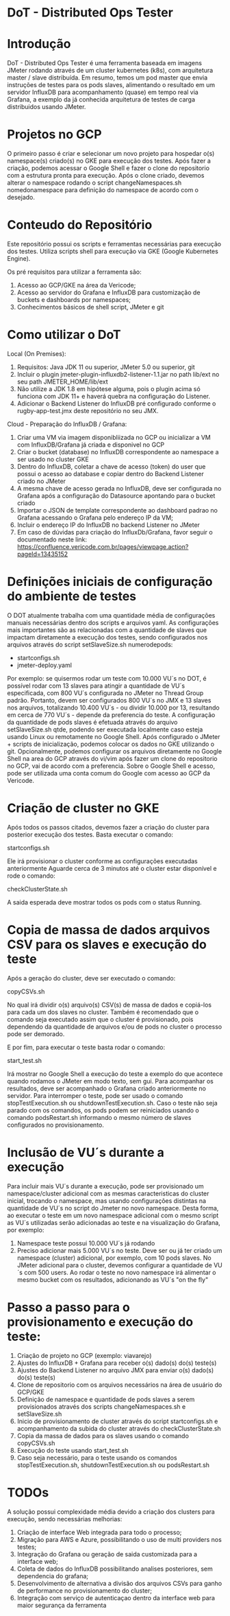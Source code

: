 # DoT - Distributed Ops Tester

# Introdução

DoT - Distributed Ops Tester é uma ferramenta baseada em imagens JMeter rodando através de um cluster kubernetes (k8s), com arquitetura
master / slave distribuída.
Em resumo, temos um pod master que envia instruções de testes para os pods slaves, alimentando o resultado em um servidor InfluxDB para 
acompanhamento (quase) em tempo real via Grafana, a exemplo da já conhecida arquitetura de testes de carga distribuidos usando JMeter.


# Projetos no GCP

O primeiro passo é criar e selecionar um novo projeto para hospedar o(s) namespace(s) criado(s) no GKE para execução dos testes. Após fazer a criação,
podemos acessar o Google Shell e fazer o clone do repositorio com a estrutura pronta para execução.
Após o clone criado, devemos alterar o namespace rodando o script changeNamespaces.sh nomedonamespace para definição do namespace de acordo com o desejado.


# Conteudo do Repositório

Este repositório possui os scripts e ferramentas necessárias para execução dos testes. Utiliza scripts shell para execução via GKE (Google Kubernetes Engine).

Os pré requisitos para utilizar a ferramenta são:

1) Acesso ao GCP/GKE  na área da Vericode;
2) Acesso ao servidor do Grafana e InfluxDB para customização de buckets e dashboards por namespaces;
3) Conhecimentos básicos de shell script, JMeter e git


# Como utilizar o DoT

Local (On Premises):

1) Requisitos: Java JDK 11 ou superior, JMeter 5.0 ou superior, git
2) Incluir o plugin jmeter-plugin-influxdb2-listener-1.1.jar no path lib/ext no seu path JMETER_HOME/lib/ext
3) Não utilize a JDK 1.8 em hipótese alguma, pois o plugin acima só funciona com JDK 11+ e haverá quebra na configuração do Listener.
4) Adicionar o Backend Listener do InfluxDB pré configurado conforme o rugby-app-test.jmx deste repositório no seu JMX.

Cloud - Preparação do InfluxDB / Grafana:

1) Criar uma VM via imagem disponibliizada no GCP ou inicializar a VM com InfluxDB/Grafana já criada e disponivel no GCP 
2) Criar o bucket (database) no InfluxDB correspondente ao namespace a ser usado no cluster GKE
3) Dentro do InfluxDB, coletar a chave de acesso (token) do user que possui o acesso ao database e copiar dentro do Backend Listener 
   criado no JMeter
4) A mesma chave de acesso gerada no InfluxDB, deve ser configurada no Grafana após a configuração do Datasource apontando 
   para o bucket criado
5) Importar o JSON de template correspondente ao dashboard padrao no Grafana acessando o Grafana pelo endereço IP da VM;
6) Incluir o endereço IP do InfluxDB no backend Listener no JMeter
7) Em caso de dúvidas para criação do InfluxDb/Grafana, favor seguir o documentado neste link: https://confluence.vericode.com.br/pages/viewpage.action?pageId=13435152

    

# Definições iniciais de configuração do ambiente de testes

O DOT atualmente trabalha com uma quantidade média de configurações manuais necessárias dentro dos scripts e arquivos yaml.
As configurações mais importantes são as relacionadas com a quantidade de slaves que impactam diretamente a execução dos testes, sendo configurados
nos arquivos através do script setSlaveSize.sh numerodepods:

- startconfigs.sh
- jmeter-deploy.yaml 

Por exemplo: se quisermos rodar um teste com 10.000 VU´s no DOT, é possível rodar com 13 slaves para atingir a quantidade de VU´s especificada, com 800 VU´s
configurada no JMeter no Thread Group padrão. Portanto, devem ser configurados 800 VU´s no JMX e 13 slaves nos arquivos, totalizando 10.400 VU´s - 
ou dividir 10.000 por 13, resultando em cerca de 770 VU´s - depende da preferencia do teste.
A configuração da quantidade de pods slaves é efetuada através do arquivo setSlaveSize.sh qtde, podendo ser executada localmente caso esteja usando 
Linux ou remotamente no Google Shell.
Após configurado o JMeter + scripts de inicialização, podemos colocar os dados no GKE utilizando o git. Opcionalmente, podemos configurar os arquivos 
diretamente no Google Shell na area do GCP através do vi/vim após fazer um clone do repositorio no GCP, vai de acordo com a preferencia.
Sobre o Google Shell e acesso, pode ser utilizada uma conta comum do Google com acesso ao GCP da Vericode.


# Criação de cluster no GKE

Após todos os passos citados, devemos fazer a criação do cluster para posterior execução dos testes. Basta executar o comando:

startconfigs.sh

Ele irá provisionar o cluster conforme as configurações executadas anteriormente
Aguarde cerca de 3 minutos até o cluster estar disponível e rode o comando:

checkClusterState.sh

A saida esperada deve mostrar todos os pods com o status Running.

# Copia de massa de dados arquivos CSV para os slaves e execução do teste

Após a geração do cluster, deve ser executado o comando:

copyCSVs.sh

No qual irá dividir o(s) arquivo(s) CSV(s) de massa de dados e copiá-los para cada um dos slaves no cluster. Também é recomendado que o comando
seja executado assim que o cluster é provisionado, pois dependendo da quantidade de arquivos e/ou de pods no cluster o processo pode ser demorado.

E por fim, para executar o teste basta rodar o comando:

start_test.sh

Irá mostrar no Google Shell a execução do teste a exemplo do que acontece quando rodamos o JMeter em modo texto, sem gui. Para acompanhar os resultados,
deve ser acompanhado o Grafana criado anteriormente no servidor.
Para interromper o teste, pode ser usado o comando stopTestExecution.sh ou shutdownTestExecution.sh. Caso o teste não seja parado com os comandos,
os pods podem ser reiniciados usando o comando podsRestart.sh informando o mesmo número de slaves configurados no provisionamento.

# Inclusão de VU´s durante a execução

Para incluir mais VU´s durante a execução, pode ser provisionado um namespace/cluster adicional com as mesmas caracteristicas do cluster inicial, 
trocando o namespace, mas usando configurações distintas na quantidade de VU´s no script do Jmeter no novo namespace. Desta forma, ao executar o teste
em um novo namespace adicional com o mesmo script as VU´s utilizadas serão adicionadas ao teste e na visualização do Grafana, por exemplo:

1) Namespace teste possui 10.000 VU´s já rodando
2) Preciso adicionar mais 5.000 VU´s no teste. Deve ser ou já ter criado um namespace (cluster) adicional, por exemplo, com 10 pods slaves.
   No JMeter adicional para o cluster, devemos configurar a quantidade de VU´s com 500 users. Ao rodar o teste no novo namespace irá alimentar
   o mesmo bucket com os resultados, adicionando as VU´s "on the fly"


# Passo a passo para o provisionamento e execução do teste:

1) Criação de projeto no GCP (exemplo: viavarejo)
2) Ajustes do InfluxDB + Grafana para receber o(s) dado(s) do(s) teste(s)
3) Ajustes do Backend Listener no arquivo JMX para enviar o(s) dado(s) do(s) teste(s)
4) Clone de repositorio com os arquivos necessários na área de usuário do GCP/GKE
5) Definição de namespace e quantidade de pods slaves a serem provisionados através dos scripts changeNamespaces.sh e setSlaveSize.sh
6) Inicio de provisionamento de cluster através do script startconfigs.sh e acompanhamento da subida do cluster através do checkClusterState.sh
7) Copia da massa de dados para os slaves usando o comando copyCSVs.sh
8) Execução do teste usando start_test.sh
9) Caso seja necessário, para o teste usando os comandos stopTestExecution.sh, shutdownTestExecution.sh ou podsRestart.sh

# TODOs

A solução possui complexidade média devido a criação dos clusters para execução, sendo necessárias melhorias:

1) Criação de interface Web integrada para todo o processo;
2) Migração para AWS e Azure, possibilitando o uso de multi providers nos testes;
3) Integração do Grafana ou geração de saida customizada para a interface web;
4) Coleta de dados do InfluxDB possibilitando analises posteriores, sem dependencia do grafana;
5) Desenvolvimento de alternativa a divisão dos arquivos CSVs para ganho de performance no provisionamento do cluster;
6) Integração com serviço de autenticaçao dentro da interface web para maior segurança da ferramenta